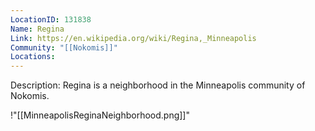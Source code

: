 ```yaml
---
LocationID: 131838
Name: Regina
Link: https://en.wikipedia.org/wiki/Regina,_Minneapolis 
Community: "[[Nokomis]]"
Locations: 
---
```


Description:
Regina is a neighborhood in the Minneapolis community of Nokomis.

!"[[MinneapolisReginaNeighborhood.png]]"